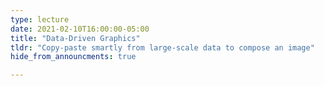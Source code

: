 ```yaml
---
type: lecture
date: 2021-02-10T16:00:00-05:00
title: "Data-Driven Graphics"
tldr: "Copy-paste smartly from large-scale data to compose an image"
hide_from_announcments: true

---
```

